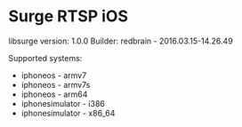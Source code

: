 # Surge RTSP iOS
libsurge version: 1.0.0
Builder: redbrain - 2016.03.15-14.26.49

Supported systems:
* iphoneos - armv7
* iphoneos - armv7s
* iphoneos - arm64
* iphonesimulator - i386
* iphonesimulator - x86_64
